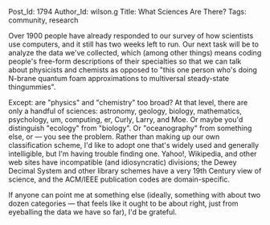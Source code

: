 Post_Id: 1794
Author_Id: wilson.g
Title: What Sciences Are There?
Tags: community, research

<p>Over 1900 people have already responded to our survey of how scientists use computers, and it still has two weeks left to run. Our next task will be to analyze the data we've collected, which (among other things) means coding people's free-form descriptions of their specialties so that we can talk about physicists and chemists as opposed to "this one person who's doing N-brane quantum foam approximations to multiversal steady-state thingummies".</p>
<p>Except: are "physics" and "chemistry" too broad?  At that level, there are only a handful of sciences: astronomy, geology, biology, mathematics, psychology, um, computing, er, Curly, Larry, and Moe.  Or maybe you'd distinguish "ecology" from "biology".  Or "oceanography" from something else, or &mdash; you see the problem.  Rather than making up our own classification scheme, I'd like to adopt one that's widely used and generally intelligible, but I'm having trouble finding one.  Yahoo!, Wikipedia, and other web sites have incompatible (and idiosyncratic) divisions; the Dewey Decimal System and other library schemes have a very 19th Century view of science, and the ACM/IEEE publication codes are domain-specific.</p>
<p>If anyone can point me at something else (ideally, something with about two dozen categories &mdash; that feels like it ought to be about right, just from eyeballing the data we have so far), I'd be grateful.</p>
